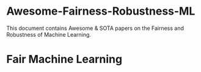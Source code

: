 # Awesome-Fairness-Robustness-ML

This document contains Awesome & SOTA papers on the Fairness and Robustness of Machine Learning.

# Fair Machine Learning

